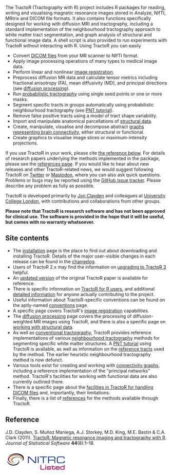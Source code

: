 The TractoR (Tractography with R) project includes R packages for reading, writing and visualising magnetic resonance images stored in Analyze, NIfTI, MRtrix and DICOM file formats. It also contains functions specifically designed for working with diffusion MRI and tractography, including a standard implementation of the neighbourhood tractography approach to white matter tract segmentation, and graph analysis of structural and functional image data. A shell script is also provided to run experiments with TractoR without interacting with R. Using TractoR you can easily

* Convert [DICOM files](TractoR-and-DICOM.html) from your MR scanner to NIfTI format.
* Apply image processing operations of many types to medical image data.
* Perform linear and nonlinear [image registration](registration.html).
* Preprocess diffusion MR data and calculate tensor metrics including fractional anisotropy (FA), mean diffusivity (MD), and principal directions (see [diffusion processing](diffusion-processing.html)).
* Run [probabilistic tractography](tractography.html) using single seed points or one or more masks.
* Segment specific tracts in groups automatically using probabilistic neighbourhood tractography (see [PNT tutorial](PNT-tutorial.html)).
* Remove false positive tracts using a model of tract shape variability.
* Import and manipulate anatomical parcellations of [structural data](structural.html).
* Create, manipulate, visualise and decompose abstract [graphs representing brain connectivity](connectivity-graphs.html), either structural or functional.
* Create graphics to visualise image slices or maximum-intensity projections.

If you use TractoR in your work, please cite [the reference below](#reference). For details of research papers underlying the methods implemented in the package, please see the [references page](references.html). If you would like to hear about new releases and other TractoR-related news, we would suggest following TractoR on [Twitter](https://twitter.com/tracto_r) or [Mastodon](https://fosstodon.org/@tractor), where you can also ask quick questions. Problems or bugs may be reported using the [GitHub issue tracker](https://github.com/jonclayden/tractor/issues). Please describe any problem as fully as possible.

TractoR is developed primarily by [Jon Clayden](http://www.homepages.ucl.ac.uk/~sejjjd2/) and colleagues at [University College London](http://www.ucl.ac.uk), with contributions and collaborations from other groups.

**Please note that TractoR is research software and has not been approved for clinical use. The software is provided in the hope that it will be useful, but comes with no warranty whatsoever.**

## Site contents

- The [installation](install.html) page is the place to find out about downloading and installing TractoR. Details of the major user-visible changes in each release can be found in the [changelog](changelog.html).
- Users of TractoR 2.x may find the information on [upgrading to TractoR 3](upgrading-to-TractoR-3.html) helpful.
- An [updated version](paper/index.html) of the original TractoR paper is available for reference.
- There is specific information on [TractoR for R users](TractoR-for-R-users.html), and additional [detailed information](guidelines-for-contributors.html) for anyone actually contributing to the project.
- Useful information about TractoR-specific conventions can be found on the aptly-named [conventions](conventions.html) page.
- A specific page covers TractoR's [image registration](registration.html) capabilities.
- The [diffusion processing](diffusion-processing.html) page covers the processing of diffusion-weighted MR images using TractoR, and there is also a specific page on [working with structural data](structural.html).
- As well as [conventional tractography](tractography.html), TractoR provides reference implementations of various [neighbourhood tractography](http://www.homepages.ucl.ac.uk/~sejjjd2/research.html#finding-specific-brain-structures) methods for segmenting specific white matter structures. A [PNT tutorial](PNT-tutorial.html) using TractoR is available, as well as information on the [reference tracts](reference-tracts.html) used by the method. The earlier heuristic neighbourhood tractography method is now defunct.
- Various tools exist for creating and working with [connectivity graphs](connectivity-graphs.html), including a reference implementation of the "principal networks" method. TractoR's facilities for working with functional data are also currently outlined there.
- There is a specific page about the [facilities in TractoR for handling DICOM files](TractoR-and-DICOM.html) and, importantly, their limitations.
- Finally, there is a list of [references](references.html) for the methods available through TractoR.

## Reference

J.D. Clayden, S. Muñoz Maniega, A.J. Storkey, M.D. King, M.E. Bastin & C.A. Clark (2011). [TractoR: Magnetic resonance imaging and tractography with R](paper/index.html). _Journal of Statistical Software_ **44**(8):1–18.

[![NITRC logo](nitrc.png)](http://www.nitrc.org/projects/tractor)
